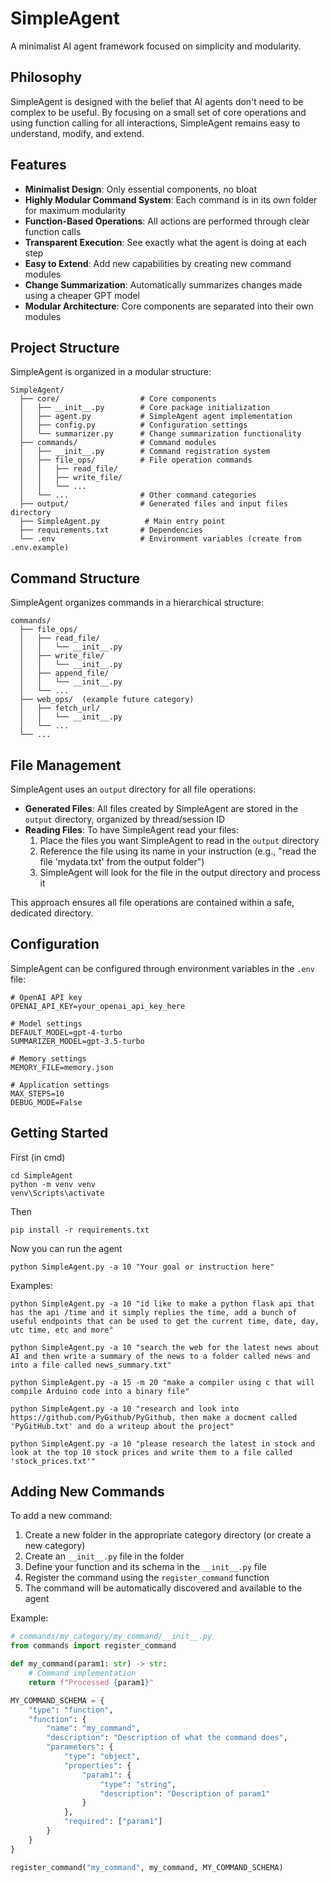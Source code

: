 # SimpleAgent

A minimalist AI agent framework focused on simplicity and modularity.

## Philosophy

SimpleAgent is designed with the belief that AI agents don't need to be complex to be useful. By focusing on a small set of core operations and using function calling for all interactions, SimpleAgent remains easy to understand, modify, and extend.

## Features

- **Minimalist Design**: Only essential components, no bloat
- **Highly Modular Command System**: Each command is in its own folder for maximum modularity
- **Function-Based Operations**: All actions are performed through clear function calls
- **Transparent Execution**: See exactly what the agent is doing at each step
- **Easy to Extend**: Add new capabilities by creating new command modules
- **Change Summarization**: Automatically summarizes changes made using a cheaper GPT model
- **Modular Architecture**: Core components are separated into their own modules

## Project Structure

SimpleAgent is organized in a modular structure:

```
SimpleAgent/
  ├── core/                  # Core components
  │   ├── __init__.py        # Core package initialization
  │   ├── agent.py           # SimpleAgent agent implementation
  │   ├── config.py          # Configuration settings
  │   └── summarizer.py      # Change summarization functionality
  ├── commands/              # Command modules
  │   ├── __init__.py        # Command registration system
  │   ├── file_ops/          # File operation commands
  │   │   ├── read_file/
  │   │   ├── write_file/
  │   │   └── ...
  │   └── ...                # Other command categories
  ├── output/                # Generated files and input files directory
  ├── SimpleAgent.py          # Main entry point
  ├── requirements.txt       # Dependencies
  └── .env                   # Environment variables (create from .env.example)
```

## Command Structure

SimpleAgent organizes commands in a hierarchical structure:

```
commands/
  ├── file_ops/
  │   ├── read_file/
  │   │   └── __init__.py
  │   ├── write_file/
  │   │   └── __init__.py
  │   ├── append_file/
  │   │   └── __init__.py
  │   └── ...
  ├── web_ops/  (example future category)
  │   ├── fetch_url/
  │   │   └── __init__.py
  │   └── ...
  └── ...
```

## File Management

SimpleAgent uses an `output` directory for all file operations:

- **Generated Files**: All files created by SimpleAgent are stored in the `output` directory, organized by thread/session ID
- **Reading Files**: To have SimpleAgent read your files:
  1. Place the files you want SimpleAgent to read in the `output` directory
  2. Reference the file using its name in your instruction (e.g., "read the file 'mydata.txt' from the output folder")
  3. SimpleAgent will look for the file in the output directory and process it

This approach ensures all file operations are contained within a safe, dedicated directory.

## Configuration

SimpleAgent can be configured through environment variables in the `.env` file:

```
# OpenAI API key
OPENAI_API_KEY=your_openai_api_key_here

# Model settings
DEFAULT_MODEL=gpt-4-turbo
SUMMARIZER_MODEL=gpt-3.5-turbo

# Memory settings
MEMORY_FILE=memory.json

# Application settings
MAX_STEPS=10
DEBUG_MODE=False
```

## Getting Started

First (in cmd)
```
cd SimpleAgent 
python -m venv venv
venv\Scripts\activate
```

Then
```
pip install -r requirements.txt
```

Now you can run the agent
```
python SimpleAgent.py -a 10 "Your goal or instruction here"
```

Examples:
```
python SimpleAgent.py -a 10 "id like to make a python flask api that has the api /time and it simply replies the time, add a bunch of useful endpoints that can be used to get the current time, date, day, utc time, etc and more"
```

```
python SimpleAgent.py -a 10 "search the web for the latest news about AI and then write a summary of the news to a folder called news and into a file called news_summary.txt"
```

```
python SimpleAgent.py -a 15 -m 20 "make a compiler using c that will compile Arduino code into a binary file"
```

```
python SimpleAgent.py -a 10 "research and look into https://github.com/PyGithub/PyGithub, then make a docment called 'PyGitHub.txt' and do a writeup about the project"
```

```
python SimpleAgent.py -a 10 "please research the latest in stock and look at the top 10 stock prices and write them to a file called 'stock_prices.txt'"
```


## Adding New Commands

To add a new command:

1. Create a new folder in the appropriate category directory (or create a new category)
2. Create an `__init__.py` file in the folder
3. Define your function and its schema in the `__init__.py` file
4. Register the command using the `register_command` function
5. The command will be automatically discovered and available to the agent

Example:

```python
# commands/my_category/my_command/__init__.py
from commands import register_command

def my_command(param1: str) -> str:
    # Command implementation
    return f"Processed {param1}"

MY_COMMAND_SCHEMA = {
    "type": "function",
    "function": {
        "name": "my_command",
        "description": "Description of what the command does",
        "parameters": {
            "type": "object",
            "properties": {
                "param1": {
                    "type": "string",
                    "description": "Description of param1"
                }
            },
            "required": ["param1"]
        }
    }
}

register_command("my_command", my_command, MY_COMMAND_SCHEMA)
```
